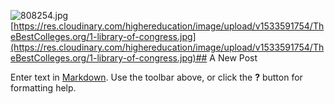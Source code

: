 
![808254.jpg]({{site.baseurl}}/808254.jpg)
[https://res.cloudinary.com/highereducation/image/upload/v1533591754/TheBestColleges.org/1-library-of-congress.jpg](https://res.cloudinary.com/highereducation/image/upload/v1533591754/TheBestColleges.org/1-library-of-congress.jpg)## A New Post

Enter text in [Markdown](http://daringfireball.net/projects/markdown/). Use the toolbar above, or click the **?** button for formatting help.
